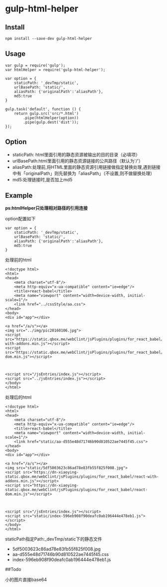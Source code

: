 # gulp-html-helper

## Install

`npm install --save-dev gulp-html-helper `

## Usage


```
var gulp = require('gulp');
var htmlHelper = require('gulp-html-helper');

var option = {
    staticPath: '_devTmp/static',
    urlBasePath: 'static/',
    aliasPath: {'originalPath':'aliasPath'},
    md5:true
}

gulp.task('default', function () {
    return gulp.src('src/*.html')
        .pipe(htmlHelper(option))
        .pipe(gulp.dest('dist'));
});

```

## Option

- staticPath: html里面引用的静态资源被输出的目的目录（必填项）
- urlBasePath:html里面引用的静态资源链接的公共路径（默认为'/'）
- aliasPath:处理前,将HTML里面的静态资源引用链接做指定替换处理,遇到链接中有「originalPath」则先替换为「aliasPath」（不设置,则不做替换处理）
- md5:处理链接时,是否加上md5

## Example

**ps:htmlHelper只处理相对路径的引用连接**

option配置如下

```
var option = {
    staticPath: '_devTmp/static',
    urlBasePath: 'static/',
    aliasPath: {'originalPath':'aliasPath'},
    md5:true
}
```

处理前的html

```
<!doctype html>
<html>
<head>
    <meta charset="utf-8"/>
    <meta http-equiv="x-ua-compatible" content="ie=edge"/>
    <title>react-babel</title>
    <meta name="viewport" content="width=device-width, initial-scale=1"/>
    <link href="../cssStyle/aa.css">
</head>
<body>
<div id="app"></div>

<a href="/a/s"></a>
<img src="../img/pic20160106.jpg">
<script src="https://static.qbox.me/webClint/jsPlugins/plugins/for_react_babel/react-with-addons.min.js"></script>
<script src="https://static.qbox.me/webClint/jsPlugins/plugins/for_react_babel/react-dom.min.js"></script>



<script src="/jsEntries/index.js"></script>
<script src="../jsEntries/index.js"></script>
</body>
</html>

```

处理后的html

```
<!doctype html>
<html>
<head>
    <meta charset="utf-8"/>
    <meta http-equiv="x-ua-compatible" content="ie=edge"/>
    <title>react-babel</title>
    <meta name="viewport" content="width=device-width, initial-scale=1"/>
    <link href="static/aa-d555e48d71746b90d810522ae7445f45.css">
</head>
<body>
<div id="app"></div>

<a href="/a/s"></a>
<img src="static/5df5003623c86ad78e83fb55f825f008.jpg">
<script src="https://dn-xiaoying-static.qbox.me/webClint/jsPlugins/plugins/for_react_babel/react-with-addons.min.js"></script>
<script src="https://dn-xiaoying-static.qbox.me/webClint/jsPlugins/plugins/for_react_babel/react-dom.min.js"></script>



<script src="/jsEntries/index.js"></script>
<script src="static/index-596eb908f90deafc0ab196444e478eb1.js"></script>
</body>
</html>
```

staticPath指定Path:_devTmp/static下的静态文件
- 5df5003623c86ad78e83fb55f825f008.jpg
- aa-d555e48d71746b90d810522ae7445f45.css
- index-596eb908f90deafc0ab196444e478eb1.js


##Todo

小的图片直接base64